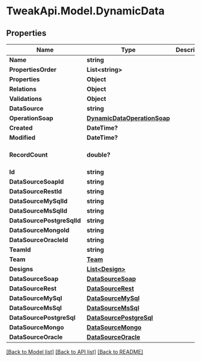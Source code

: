 # TweakApi.Model.DynamicData
## Properties

Name | Type | Description | Notes
------------ | ------------- | ------------- | -------------
**Name** | **string** |  | 
**PropertiesOrder** | **List&lt;string&gt;** |  | [optional] 
**Properties** | **Object** |  | [optional] 
**Relations** | **Object** |  | [optional] 
**Validations** | **Object** |  | [optional] 
**DataSource** | **string** |  | [optional] 
**OperationSoap** | [**DynamicDataOperationSoap**](DynamicDataOperationSoap.md) |  | [optional] 
**Created** | **DateTime?** |  | [optional] 
**Modified** | **DateTime?** |  | [optional] 
**RecordCount** | **double?** |  | [optional] [default to 0.0]
**Id** | **string** |  | [optional] 
**DataSourceSoapId** | **string** |  | [optional] 
**DataSourceRestId** | **string** |  | [optional] 
**DataSourceMySqlId** | **string** |  | [optional] 
**DataSourceMsSqlId** | **string** |  | [optional] 
**DataSourcePostgreSqlId** | **string** |  | [optional] 
**DataSourceMongoId** | **string** |  | [optional] 
**DataSourceOracleId** | **string** |  | [optional] 
**TeamId** | **string** |  | [optional] 
**Team** | [**Team**](Team.md) |  | [optional] 
**Designs** | [**List&lt;Design&gt;**](Design.md) |  | [optional] 
**DataSourceSoap** | [**DataSourceSoap**](DataSourceSoap.md) |  | [optional] 
**DataSourceRest** | [**DataSourceRest**](DataSourceRest.md) |  | [optional] 
**DataSourceMySql** | [**DataSourceMySql**](DataSourceMySql.md) |  | [optional] 
**DataSourceMsSql** | [**DataSourceMsSql**](DataSourceMsSql.md) |  | [optional] 
**DataSourcePostgreSql** | [**DataSourcePostgreSql**](DataSourcePostgreSql.md) |  | [optional] 
**DataSourceMongo** | [**DataSourceMongo**](DataSourceMongo.md) |  | [optional] 
**DataSourceOracle** | [**DataSourceOracle**](DataSourceOracle.md) |  | [optional] 

[[Back to Model list]](../README.md#documentation-for-models) [[Back to API list]](../README.md#documentation-for-api-endpoints) [[Back to README]](../README.md)

